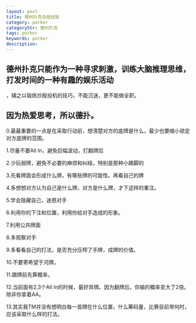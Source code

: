 ```yaml
---
layout: post
title: 德州扑克总结经验
category: porker
categoryStr: 德州扑克
tags: porker
keywords: porker 
description: 
---
```



## 德州扑克只能作为一种寻求刺激，训练大脑推理思维，打发时间的一种有趣的娱乐活动
，辅之以锻炼炒股投机的技巧，不能沉迷，更不能做全职。

## 因为热爱思考，所以德扑。


0.最最重要的一点是在采取行动前，想清楚对方的底牌是什么，最少也要缩小锁定对方底牌的范围。

1.尽量不要All In，避免巨幅波动，打翻牌后

2.少玩弱牌，避免不必要的麻烦和纠结，特别是那种小踢脚的

3.先看牌面会形成什么牌，有哪些牌的可能性。再看自己的牌

4.多想想对方认为自己是什么牌，对方是什么牌，才下这样的重注。

5.学会隐藏自己，迷惑对手

6.利用你的下注和位置，利用你给对手造成的形象。

7.利用公共牌面

8.多观察对手

9.多看看自己的打法，是否充分压榨了手牌，成牌的价值。

10.不要寄希望于河牌。

11.跟牌前先算概率。

12.当前面有2,3个All In的时候，最好弃牌。因为翻牌后，你输的概率变大了2倍。除非你拿着AA。

13.其实我TM并没有想明白每一首牌在什么位置，什么筹码量，比赛目前带何时，应该采取什么样的打法。











